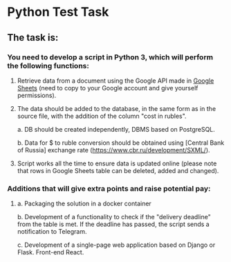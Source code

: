 # Python Test Task

## The task is:

### You need to develop a script in Python 3, which will perform the following functions:

1. Retrieve data from a document using the Google API made in [Google Sheets](https://docs.google.com/spreadsheets/d/1f-qZEX1k_3nj5cahOzntYAnvO4ignbyesVO7yuBdv_g/edit) (need to copy to your Google account and give yourself permissions).
2. The data should be added to the database, in the same form as in the source file, with the addition of the column "cost in rubles".
    
    a. DB should be created independently, DBMS based on PostgreSQL.
    
    b. Data for $ to ruble conversion should be obtained using [Central Bank of Russia] exchange rate (https://www.cbr.ru/development/SXML/).
    
3. Script works all the time to ensure data is updated online (please note that rows in Google Sheets table can be deleted, added and changed).

### Additions that will give extra points and raise potential pay:

1. a. Packaging the solution in a docker container
    
    b. Development of a functionality to check if the "delivery deadline" from the table is met. If the deadline has passed, the script sends a notification to Telegram.
    
    c. Development of a single-page web application based on Django or Flask. Front-end React.
